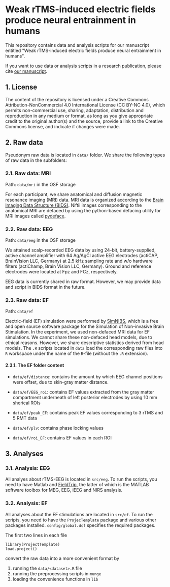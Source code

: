 # Weak rTMS-induced electric fields produce neural entrainment in humans

This repository contains data and analysis scripts for our manuscript entitled "Weak rTMS-induced electric fields produce neural entrainment in humans".

If you want to use data or analysis scripts in a research publication,
please cite [our manuscript](http://link).

## 1. License
The content of the repository is licensed under a Creative Commons Attribution-NonCommercial 4.0 International
License (CC BY-NC 4.0), which permits non-commercial use, sharing, adaptation, distribution and reproduction in any medium or format, as long as you give appropriate credit to the original author(s) and the source, provide a link to the Creative Commons license, and indicate if changes were made. 

## 2. Raw data

Pseudonym raw data is located in `data/` folder. 
We share the following types of raw data in the subfolders: 

### 2.1. Raw data: MRI 
Path: `data/mri` in the OSF storage

For each participant, we share anatomical and diffusion magnetic resonance imaging (MRI) data.
MRI data is organized according to the [Brain Imaging Data Structure (BIDS)](https://bids.neuroimaging.io/).
Niftii images corresponding to the anatomical MRI are defaced by using the python-based defacing utility for MRI images called [pydeface](https://github.com/poldracklab/pydeface). 

### 2.2. Raw data: EEG 
Path: `data/eeg` in the OSF storage

We attained scalp-recorded EEG data by using 24-bit, battery-supplied, active channel amplifier with 64 Ag/AgCl active EEG electrodes (actiCAP, BrainVision LLC, Germany) at 2.5 kHz sampling rate and w/o hardware filters (actiChamp, Brain Vision LLC, Germany). Ground and reference electrodes were located at Fpz and FCz, respectively. 

EEG data is currently shared in raw format. However, we may provide data and script in BIDS format in the future. 

### 2.3. Raw data: EF
Path: `data/ef`

Electric-field (EF) simulation were performed by [SimNIBS](https://simnibs.github.io/simnibs/build/html/index.html), which is a free and open source software package for the Simulation of Non-invasive Brain Stimulation. 
In the experiment, we used non-defaced MRI data for EF simulations. We cannot share these non-defaced head models, due to ethical reasons. 
However, we share descriptive statistics derived from head models. 
The `.R` scripts located in `data` load the corresponding raw files into `R`
workspace under the name of the `R`-file (without the `.R` extension).

#### 2.3.1. The EF folder content
- `data/ef/distance`: contains the amount by which EEG channel positions were offset, due to skin-gray matter
distance. 

- `data/ef/EEG_roi`: contains EF values extracted from the gray matter compartment underneath of left posterior electrodes by using 10 mm sherical ROIs

- `data/ef/peak_EF`: contains peak EF values corresponding to 3 rTMS and 5 RMT data 
- `data/ef/plv`: contains phase locking values

- `data/ef/roi_EF`: contains EF values in each ROI

## 3. Analyses
### 3.1. Analysis: EEG
All analyes about rTMS-EEG is located in `src/eeg`.
To run the scripts, you need to have Matlab and [FieldTrip](http://www.fieldtriptoolbox.org/), the latter of which is the MATLAB software toolbox for MEG, EEG, iEEG and NIRS analysis. 

### 3.2. Analysis: EF
All analyses about the EF stimulations are located in `src/ef`. 
To run the scripts, you need to have the `ProjecTemplate` package and various other packages
installed. `config/global.dcf` specifies the required packages.

The first two lines in each file
~~~{R}
library(ProjectTemplate)
load.project()
~~~
convert the raw data into a more convenient format by

1. running the `data/<dataset>.R` file
2. running the preprocessing scripts in `munge`
3. loading the convenience functions in `lib`
